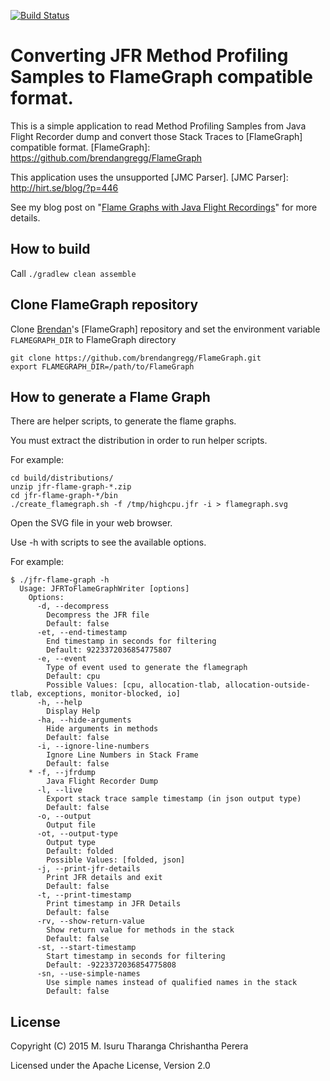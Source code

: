 [![Build Status](https://travis-ci.org/chrishantha/jfr-flame-graph.svg?branch=master)](https://travis-ci.org/chrishantha/jfr-flame-graph)

Converting JFR Method Profiling Samples to FlameGraph compatible format.
========================================================================

This is a simple application to read Method Profiling Samples from Java Flight Recorder dump and convert those Stack Traces to [FlameGraph] compatible format.
[FlameGraph]: https://github.com/brendangregg/FlameGraph

This application uses the unsupported [JMC Parser].
[JMC Parser]: http://hirt.se/blog/?p=446

See my blog post on "[Flame Graphs with Java Flight Recordings]" for more details.

[Flame Graphs with Java Flight Recordings]: http://isuru-perera.blogspot.com/2015/05/flame-graphs-with-java-flight-recordings.html

## How to build

Call `./gradlew clean assemble`

## Clone FlameGraph repository

Clone [Brendan]'s [FlameGraph] repository and set the environment variable `FLAMEGRAPH_DIR` to FlameGraph directory

[Brendan]: http://www.brendangregg.com/bio.html

```
git clone https://github.com/brendangregg/FlameGraph.git
export FLAMEGRAPH_DIR=/path/to/FlameGraph
```

## How to generate a Flame Graph

There are helper scripts, to generate the flame graphs.

You must extract the distribution in order to run helper scripts.

For example:

```
cd build/distributions/
unzip jfr-flame-graph-*.zip
cd jfr-flame-graph-*/bin
./create_flamegraph.sh -f /tmp/highcpu.jfr -i > flamegraph.svg
```
Open the SVG file in your web browser.

Use -h with scripts to see the available options.

For example:
```
$ ./jfr-flame-graph -h
  Usage: JFRToFlameGraphWriter [options]
    Options:
      -d, --decompress
        Decompress the JFR file
        Default: false
      -et, --end-timestamp
        End timestamp in seconds for filtering
        Default: 9223372036854775807
      -e, --event
        Type of event used to generate the flamegraph
        Default: cpu
        Possible Values: [cpu, allocation-tlab, allocation-outside-tlab, exceptions, monitor-blocked, io]
      -h, --help
        Display Help
      -ha, --hide-arguments
        Hide arguments in methods
        Default: false
      -i, --ignore-line-numbers
        Ignore Line Numbers in Stack Frame
        Default: false
    * -f, --jfrdump
        Java Flight Recorder Dump
      -l, --live
        Export stack trace sample timestamp (in json output type)
        Default: false
      -o, --output
        Output file
      -ot, --output-type
        Output type
        Default: folded
        Possible Values: [folded, json]
      -j, --print-jfr-details
        Print JFR details and exit
        Default: false
      -t, --print-timestamp
        Print timestamp in JFR Details
        Default: false
      -rv, --show-return-value
        Show return value for methods in the stack
        Default: false
      -st, --start-timestamp
        Start timestamp in seconds for filtering
        Default: -9223372036854775808
      -sn, --use-simple-names
        Use simple names instead of qualified names in the stack
        Default: false
```

## License

Copyright (C) 2015 M. Isuru Tharanga Chrishantha Perera

Licensed under the Apache License, Version 2.0
